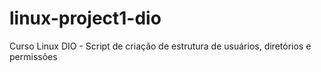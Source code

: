 # linux-project1-dio
Curso Linux DIO - Script de criação de estrutura de usuários, diretórios e permissões
